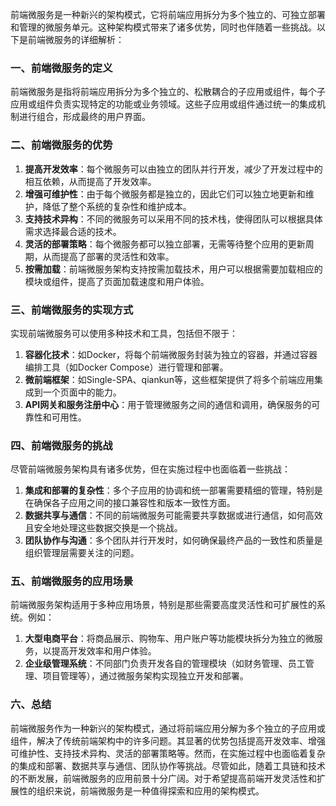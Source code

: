 前端微服务是一种新兴的架构模式，它将前端应用拆分为多个独立的、可独立部署和管理的微服务单元。这种架构模式带来了诸多优势，同时也伴随着一些挑战。以下是前端微服务的详细解析：

### 一、前端微服务的定义

前端微服务是指将前端应用拆分为多个独立的、松散耦合的子应用或组件，每个子应用或组件负责实现特定的功能或业务领域。这些子应用或组件通过统一的集成机制进行组合，形成最终的用户界面。

### 二、前端微服务的优势

1. **提高开发效率**：每个微服务可以由独立的团队并行开发，减少了开发过程中的相互依赖，从而提高了开发效率。
2. **增强可维护性**：由于每个微服务都是独立的，因此它们可以独立地更新和维护，降低了整个系统的复杂性和维护成本。
3. **支持技术异构**：不同的微服务可以采用不同的技术栈，使得团队可以根据具体需求选择最合适的技术。
4. **灵活的部署策略**：每个微服务都可以独立部署，无需等待整个应用的更新周期，从而提高了部署的灵活性和效率。
5. **按需加载**：前端微服务架构支持按需加载技术，用户可以根据需要加载相应的模块或组件，提高了页面加载速度和用户体验。

### 三、前端微服务的实现方式

实现前端微服务可以使用多种技术和工具，包括但不限于：

1. **容器化技术**：如Docker，将每个前端微服务封装为独立的容器，并通过容器编排工具（如Docker Compose）进行管理和部署。
2. **微前端框架**：如Single-SPA、qiankun等，这些框架提供了将多个前端应用集成到一个页面中的能力。
3. **API网关和服务注册中心**：用于管理微服务之间的通信和调用，确保服务的可靠性和可用性。

### 四、前端微服务的挑战

尽管前端微服务架构具有诸多优势，但在实施过程中也面临着一些挑战：

1. **集成和部署的复杂性**：多个子应用的协调和统一部署需要精细的管理，特别是在确保各子应用之间的接口兼容性和版本一致性方面。
2. **数据共享与通信**：不同的前端微服务可能需要共享数据或进行通信，如何高效且安全地处理这些数据交换是一个挑战。
3. **团队协作与沟通**：多个团队并行开发时，如何确保最终产品的一致性和质量是组织管理层需要关注的问题。

### 五、前端微服务的应用场景

前端微服务架构适用于多种应用场景，特别是那些需要高度灵活性和可扩展性的系统。例如：

1. **大型电商平台**：将商品展示、购物车、用户账户等功能模块拆分为独立的微服务，以提高开发效率和用户体验。
2. **企业级管理系统**：不同部门负责开发各自的管理模块（如财务管理、员工管理、项目管理等），通过微服务架构实现独立开发和部署。

### 六、总结

前端微服务作为一种新兴的架构模式，通过将前端应用分解为多个独立的子应用或组件，解决了传统前端架构中的许多问题。其显著的优势包括提高开发效率、增强可维护性、支持技术异构、灵活的部署策略等。然而，在实施过程中也面临着复杂的集成和部署、数据共享与通信、团队协作等挑战。尽管如此，随着工具链和技术的不断发展，前端微服务的应用前景十分广阔。对于希望提高前端开发灵活性和扩展性的组织来说，前端微服务是一种值得探索和应用的架构模式。
